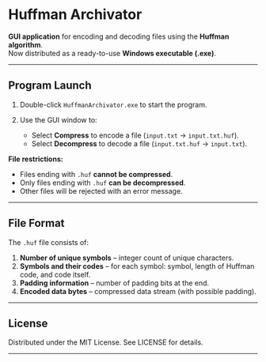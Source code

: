 # Huffman Archivator

**GUI application** for encoding and decoding files using the **Huffman algorithm**.  
Now distributed as a ready-to-use **Windows executable (.exe)**.

---

## Program Launch

1. Double-click `HuffmanArchivator.exe` to start the program.  

2. Use the GUI window to:  
   - Select **Compress** to encode a file (`input.txt` → `input.txt.huf`).  
   - Select **Decompress** to decode a file (`input.txt.huf` → `input.txt`).  

**File restrictions:**
- Files ending with `.huf` **cannot be compressed**.  
- Only files ending with `.huf` **can be decompressed**.  
- Other files will be rejected with an error message.  

---

## File Format

The `.huf` file consists of:

1) **Number of unique symbols** – integer count of unique characters.  
2) **Symbols and their codes** – for each symbol: symbol, length of Huffman code, and code itself.  
3) **Padding information** – number of padding bits at the end.  
4) **Encoded data bytes** – compressed data stream (with possible padding).  

---

## License

Distributed under the MIT License. See LICENSE for details.

---
